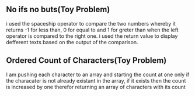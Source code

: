 ## No ifs no buts(Toy Problem)
i used the spaceship operator to compare the two numbers whereby it returns -1 for less than, 0 for equal to and 1 for greter than when the left operator is compared to the right one.
i used the return value to display defferent texts based on the output of the comparison.
## Ordered Count of Characters(Toy Problem)
I am pushing each character to an array and starting the count at one only if the characater is not already existant in the array, if it exists then the count is increased by one therefor returning an array of characters with its count